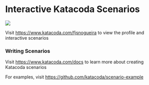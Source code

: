 # Interactive Katacoda Scenarios

[![](http://shields.katacoda.com/katacoda/fjsnogueira/count.svg)](https://www.katacoda.com/fjsnogueira "Get your profile on Katacoda.com")

Visit https://www.katacoda.com/fjsnogueira to view the profile and interactive scenarios

### Writing Scenarios
Visit https://www.katacoda.com/docs to learn more about creating Katacoda scenarios

For examples, visit https://github.com/katacoda/scenario-example
